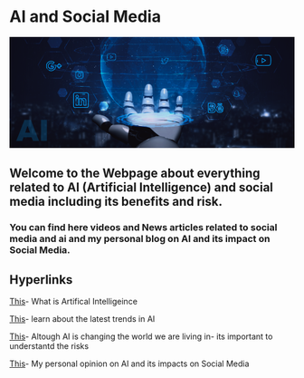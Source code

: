 # AI and Social Media

![Header](assets/img/AI-Social-Media.png)

## Welcome to the Webpage about everything related to AI (Artificial Intelligence) and social media including its benefits and risk. 

### You can find here videos and News articles related to social media and ai and my personal blog on AI and its impact on Social Media.

## Hyperlinks

[This](ailearn.md)- What is Artifical Intelligeince

[This](aitrends.md)- learn about the latest trends in AI

[This](airisks.md)- Altough AI is changing the world we are living in- its important to understantd the risks

[This](aiblogs.md)- My personal opinion on AI and its impacts on Social Media








